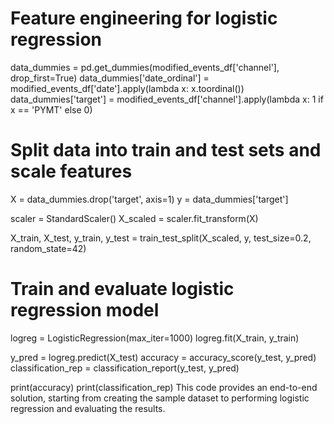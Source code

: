 
# Feature engineering for logistic regression
data_dummies = pd.get_dummies(modified_events_df['channel'], drop_first=True)
data_dummies['date_ordinal'] = modified_events_df['date'].apply(lambda x: x.toordinal())
data_dummies['target'] = modified_events_df['channel'].apply(lambda x: 1 if x == 'PYMT' else 0)

# Split data into train and test sets and scale features
X = data_dummies.drop('target', axis=1)
y = data_dummies['target']

scaler = StandardScaler()
X_scaled = scaler.fit_transform(X)

X_train, X_test, y_train, y_test = train_test_split(X_scaled, y, test_size=0.2, random_state=42)

# Train and evaluate logistic regression model
logreg = LogisticRegression(max_iter=1000)
logreg.fit(X_train, y_train)

y_pred = logreg.predict(X_test)
accuracy = accuracy_score(y_test, y_pred)
classification_rep = classification_report(y_test, y_pred)

print(accuracy)
print(classification_rep)
This code provides an end-to-end solution, starting from creating the sample dataset to performing logistic regression and evaluating the results.






